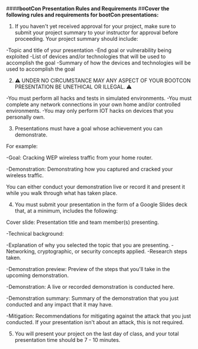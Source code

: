 ####**bootCon Presentation Rules and Requirements**
##**Cover the following rules and requirements for bootCon presentations:**


1. If you haven't yet received approval for your project, make sure to submit your project summary to your instructor for approval before proceeding. Your project summary should include:

-Topic and title of your presentation
-End goal or vulnerability being exploited
-List of devices and/or technologies that will be used to accomplish the goal
-Summary of how the devices and technologies will be used to accomplish the goal



2. ⚠️ UNDER NO CIRCUMSTANCE MAY ANY ASPECT OF YOUR BOOTCON PRESENTATION BE UNETHICAL OR ILLEGAL. ⚠️

-You must perform all hacks and tests in simulated environments.
-You must complete any network connections in your own home and/or controlled environments.
-You may only perform IOT hacks on devices that you personally own.



3. Presentations must have a goal whose achievement you can demonstrate.

For example:


-Goal: Cracking WEP wireless traffic from your home router.


-Demonstration: Demonstrating how you captured and cracked your wireless traffic.



You can either conduct your demonstration live or record it and present it while you walk through what has taken place.



4. You must submit your presentation in the form of a Google Slides deck that, at a minimum, includes the following:


Cover slide: Presentation title and team member(s) presenting.

-Technical background:

-Explanation of why you selected the topic that you are presenting.
-Networking, cryptographic, or security concepts applied.
-Research steps taken.



-Demonstration preview: Preview of the steps that you'll take in the upcoming demonstration.

-Demonstration: A live or recorded demonstration is conducted here.

-Demonstration summary: Summary of the demonstration that you just conducted and any impact that it may have.

-Mitigation: Recommendations for mitigating against the attack that you just conducted. If your presentation isn't about an attack, this is not required.



5. You will present your project on the last day of class, and your total presentation time should be 7 - 10 minutes.


